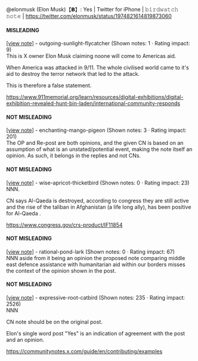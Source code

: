 @elonmusk (Elon Musk)【𝗕】: Yes | Twitter for iPhone | 𝚋𝚒𝚛𝚍𝚠𝚊𝚝𝚌𝚑 𝚗𝚘𝚝𝚎 | https://twitter.com/elonmusk/status/1974821614819873060

#### MISLEADING

[[view note]](https://x.com/i/birdwatch/n/1974911627247149466) - outgoing-sunlight-flycatcher (Shown notes: 1 · Rating impact: 9)\
This is X owner Elon Musk claiming noone will come to Americas aid.

When America was attacked in 9/11. The whole civilised world came to it's aid to destroy the terror network that led to the attack.

This is therefore a false statement.

https://www.911memorial.org/learn/resources/digital-exhibitions/digital-exhibition-revealed-hunt-bin-laden/international-community-responds

#### NOT MISLEADING

[[view note]](https://x.com/i/birdwatch/n/1974961199080214961) - enchanting-mango-pigeon (Shown notes: 3 · Rating impact: 201)\
The OP and Re-post are both opinions, and the given CN is based on an assumption of what is an unstated/potential event, making the note itself an opinion. As such, it belongs in the replies and not CNs. 

#### NOT MISLEADING

[[view note]](https://x.com/i/birdwatch/n/1974919143125401729) - wise-apricot-thicketbird (Shown notes: 0 · Rating impact: 23)\
NNN. 

CN says Al-Qaeda is destroyed, according to congress  they are still active and the rise of the taliban in Afghanistan (a life long ally), has been positive for Al-Qaeda .

https://www.congress.gov/crs-product/IF11854

#### NOT MISLEADING

[[view note]](https://x.com/i/birdwatch/n/1974919123504431235) - rational-pond-lark (Shown notes: 0 · Rating impact: 67)\
NNN aside from it being an opinion the proposed note comparing middle east defence assistance with humanitarian aid within our borders misses the context of the opinion shown in the post. 

#### NOT MISLEADING

[[view note]](https://x.com/i/birdwatch/n/1974913855982575904) - expressive-root-catbird (Shown notes: 235 · Rating impact: 2526)\
NNN

CN note should be on the original post. 

Elon's single word post "Yes" is an indication of agreement with the post and an opinion. 

https://communitynotes.x.com/guide/en/contributing/examples 
